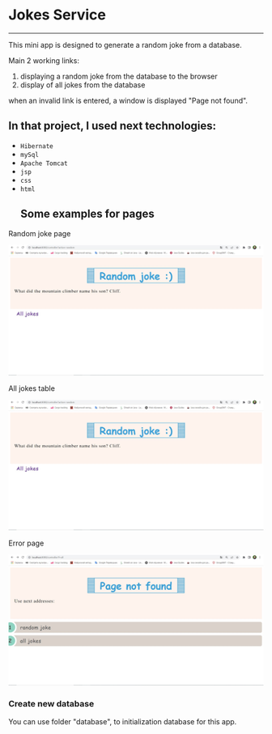 # Jokes Service
___
This mini app is designed to generate a random joke from a database.

Main 2 working links:
1. displaying a random joke from the database to the browser
2. display of all jokes from the database

when an invalid link is entered, a window is displayed "Page not found".

## In that project, I used next technologies:
+ `Hibernate`
+ `mySql`
+ `Apache Tomcat`
+ `jsp`
+ `css`
+ `html`
    ## Some examples for  pages
Random joke page

![random](https://github.com/Alexmansar/images/blob/main/jokes-service/random.JPG)

All jokes table

![all](https://github.com/Alexmansar/images/blob/main/jokes-service/random.JPG)

Error page

![error](https://github.com/Alexmansar/images/blob/main/jokes-service/error.JPG)


### Create new database
You can use folder "database", to initialization database for this app.